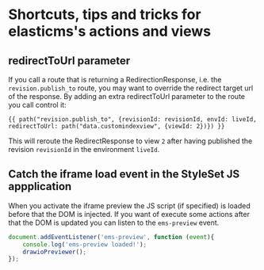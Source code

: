 # Shortcuts, tips and tricks for elasticms's actions and views

## redirectToUrl parameter

If you call a route that is returning a RedirectionResponse, i.e. the `revision.publish_to` route, you may want to override the redirect target url of the response. By adding an extra redirectToUrl parameter to the route you call control it:

```twig
{{ path("revision.publish_to", {revisionId: revisionId, envId: liveId, redirectToUrl: path("data.customindexview", {viewId: 2})}) }}
```

This will reroute the RedirectResponse to view `2` after having published the revision `revisionId` in the environment `liveId`.


## Catch the iframe load event in the StyleSet JS appplication

When you activate the iframe preview the JS script (if specified) is loaded before that the DOM is injected. If you want of execute some actions after that the DOM is updated you can listen to the `ems-preview` event.

```javascript
document.addEventListener('ems-preview', function (event){
    console.log('ems-preview loaded!');
    drawioPreviewer();
});
```